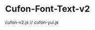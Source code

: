 # Cufon-Font-Text-v2
cufon-v2.js  // cufon-yui.js


<div><script type=”text/javascript” src=”https://ubden.github.io/Cufon-Font-Text-v2/cufon-yui.js”></script></div>
             <div><script type=”text/javascript” src=”https://ubden.github.io/Cufon-Font-Text-v2/cufon2.js”></script></div>
                       <div><script type=”text/javascript”></div>
                                       <div>        Cufon.replace(‘h2’, {</div>
                                                  <div>                textShadow: ‘#999999 0.4px 0.4px'</div>
                                                 <div>            });</div>
                                       <div>        Cufon.replace(‘ #rssoku h2,h3,h1,h4,legend’);</div>
                               <div>                Cufon.replace(‘ #headline’);</div>
                   <div> </div>
                                         <div>        Cufon.replace(‘#comments h3’, {</div>
                                <div>                textShadow: ‘#fff 0.7px 0.7px'</div>
               <div>            });</div>
<div></script></div>

